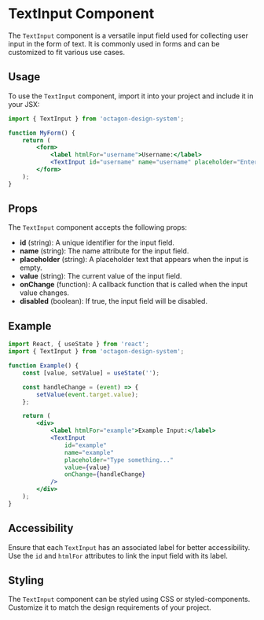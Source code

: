 # TextInput Component

The `TextInput` component is a versatile input field used for collecting user input in the form of text. It is commonly used in forms and can be customized to fit various use cases.

## Usage

To use the `TextInput` component, import it into your project and include it in your JSX:

```jsx
import { TextInput } from 'octagon-design-system';

function MyForm() {
    return (
        <form>
            <label htmlFor="username">Username:</label>
            <TextInput id="username" name="username" placeholder="Enter your username" />
        </form>
    );
}
```

## Props

The `TextInput` component accepts the following props:

- **id** (string): A unique identifier for the input field.
- **name** (string): The name attribute for the input field.
- **placeholder** (string): A placeholder text that appears when the input is empty.
- **value** (string): The current value of the input field.
- **onChange** (function): A callback function that is called when the input value changes.
- **disabled** (boolean): If true, the input field will be disabled.

## Example

```jsx
import React, { useState } from 'react';
import { TextInput } from 'octagon-design-system';

function Example() {
    const [value, setValue] = useState('');

    const handleChange = (event) => {
        setValue(event.target.value);
    };

    return (
        <div>
            <label htmlFor="example">Example Input:</label>
            <TextInput
                id="example"
                name="example"
                placeholder="Type something..."
                value={value}
                onChange={handleChange}
            />
        </div>
    );
}
```

## Accessibility

Ensure that each `TextInput` has an associated label for better accessibility. Use the `id` and `htmlFor` attributes to link the input field with its label.

## Styling

The `TextInput` component can be styled using CSS or styled-components. Customize it to match the design requirements of your project.
